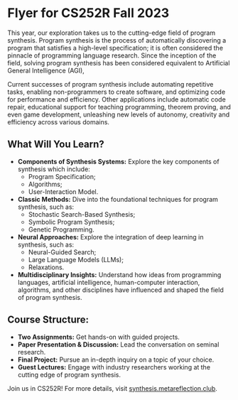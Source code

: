 # Flyer for CS252R Fall 2023

This year, our exploration takes us to the cutting-edge field of program synthesis. Program synthesis is the process of automatically discovering a program that satisfies a high-level specification; it is often considered the pinnacle of programming language research. Since the inception of the field, solving program synthesis has been considered equivalent to Artificial General Intelligence (AGI), 

Current successes of program synthesis include automating repetitive tasks, enabling non-programmers to create software, and optimizing code for performance and efficiency. Other applications include automatic code repair, educational support for teaching programming, theorem proving, and even game development, unleashing new levels of autonomy, creativity and efficiency across various domains.

## What Will You Learn?

- **Components of Synthesis Systems:** Explore the key components of synthesis which include:
  - Program Specification;
  - Algorithms;
  - User-Interaction Model.
- **Classic Methods:** Dive into the foundational techniques for program synthesis, such as:
  - Stochastic Search-Based Synthesis;
  - Symbolic Program Synthesis;
  - Genetic Programming.
- **Neural Approaches:** Explore the integration of deep learning in synthesis, such as:
  - Neural-Guided Search;
  - Large Language Models (LLMs);
  - Relaxations.
- **Multidisciplinary Insights:** 
  Understand how ideas from programming languages, artificial intelligence, human-computer interaction, algorithms, and other disciplines have influenced and shaped the field of program synthesis.

## Course Structure:

- **Two Assignments:** Get hands-on with guided projects.
- **Paper Presentation & Discussion:** Lead the conversation on seminal research.
- **Final Project:** Pursue an in-depth inquiry on a topic of your choice.
- **Guest Lectures:** Engage with industry researchers working at the cutting edge of program synthesis.

Join us in CS252R!
For more details, visit [synthesis.metareflection.club](https://synthesis.metareflection.club).
